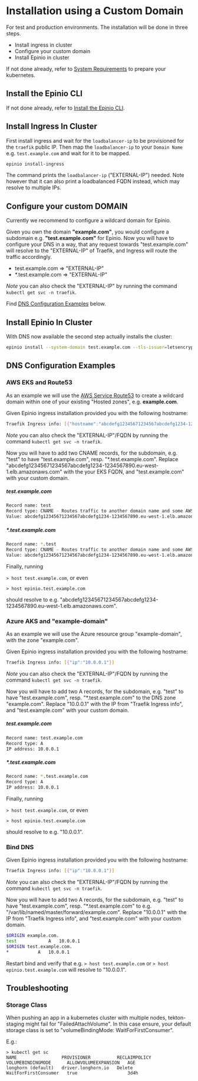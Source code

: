 #  Installation using a Custom Domain

For test and production environments. The installation will be done in three steps.

- Install ingress in cluster
- Configure your custom domain
- Install Epinio in cluster

If not done already, refer to [System Requirements](https://github.com/epinio/epinio#system-requirements) to prepare your kubernetes.

## Install the Epinio CLI

If not done already, refer to [Install the Epinio CLI](./docs/user/tutorials/install_epinio_cli.md).

## Install Ingress In Cluster

First install ingress and wait for the `loadbalancer-ip` to be provisioned for the `traefik` public IP. Then map the `loadbalancer-ip` to your `Domain Name` e.g. `test.example.com` and wait for it to be mapped.

```bash
epinio install-ingress
```

The command prints the `loadbalancer-ip` ("EXTERNAL-IP") needed. Note however that it can also print a loadbalanced FQDN instead, which may resolve to multiple IPs.

## Configure your custom DOMAIN

Currently we recommend to configure a wildcard domain for Epinio.

Given you own the domain **"example.com"**, you would configure a subdomain e.g. **"test.example.com"** for Epinio.
Now you will have to configure your DNS in a way, that any request towards "test.example.com" will resolve to the "EXTERNAL-IP" of Traefik, 
and Ingress will route the traffic accordingly.

- test.example.com => "EXTERNAL-IP"
- \*.test.example.com => "EXTERNAL-IP"

*Note* you can also check the "EXTERNAL-IP" by running the command `kubectl get svc -n traefik`.

Find [DNS Configuration Examples](#dns-configuration-examples) below.

## Install Epinio In Cluster
With DNS now available the second step actually installs the cluster:

```bash
epinio install --system-domain test.example.com --tls-issuer=letsencrypt-production --use-internal-registry-node-port=false
```

## DNS Configuration Examples

### AWS EKS and Route53

As an example we will use the [AWS Service Route53](https://console.aws.amazon.com/route53/v2/home#Dashboard) to create a wildcard domain within one of your existing "Hosted zones", e.g. **example.com**.

Given Epinio ingress installation provided you with the following hostname:

```bash
Traefik Ingress info: [{"hostname":"abcdefg12345671234567abcdefg1234-1234567890.eu-west-1.elb.amazonaws.com"}]
```

*Note* you can also check the "EXTERNAL-IP"/FQDN by running the command `kubectl get svc -n traefik`.

Now you will have to add two CNAME records, for the subdomain, e.g. "test" to have "test.example.com", resp. "\*.test.example.com".
Replace "abcdefg12345671234567abcdefg1234-1234567890.eu-west-1.elb.amazonaws.com" with the your EKS FQDN, and "test.example.com" with your custom domain.

##### test.example.com

```bash
Record name: test
Record type: CNAME - Routes traffic to another domain name and some AWS resources
Value: abcdefg12345671234567abcdefg1234-1234567890.eu-west-1.elb.amazonaws.com
```

##### \*.test.example.com

```bash
Record name: *.test
Record type: CNAME - Routes traffic to another domain name and some AWS resources
Value: abcdefg12345671234567abcdefg1234-1234567890.eu-west-1.elb.amazonaws.com
```

Finally, running 

`> host test.example.com`, or even

`> host epinio.test.example.com`

should resolve to e.g. "abcdefg12345671234567abcdefg1234-1234567890.eu-west-1.elb.amazonaws.com".

### Azure AKS and "example-domain"

As an example we will use the Azure resource group "example-domain", with the zone "example.com".

Given Epinio ingress installation provided you with the following hostname:

```bash
Traefik Ingress info: [{"ip":"10.0.0.1"}]
```

*Note* you can also check the "EXTERNAL-IP"/FQDN by running the command `kubectl get svc -n traefik`.

Now you will have to add two A records, for the subdomain, e.g. "test" to have "test.example.com", resp. "\*.test.example.com" to the DNS zone "example.com".
Replace "10.0.0.1" with the IP from "Traefik Ingress info", and "test.example.com" with your custom domain.

##### test.example.com

```bash
Record name: test.example.com
Record type: A
IP address: 10.0.0.1
```

##### \*.test.example.com

```bash
Record name: *.test.example.com
Record type: A
IP address: 10.0.0.1
```

Finally, running

`> host test.example.com`, or even

`> host epinio.test.example.com`

should resolve to e.g. "10.0.0.1".

### Bind DNS

Given Epinio ingress installation provided you with the following hostname:

```bash
Traefik Ingress info: [{"ip":"10.0.0.1"}]
```

*Note* you can also check the "EXTERNAL-IP"/FQDN by running the command `kubectl get svc -n traefik`.

Now you will have to add two A records, for the subdomain, e.g. "test" to have "test.example.com", resp. "\*.test.example.com" to e.g. "/var/lib/named/master/forward/example.com".
Replace "10.0.0.1" with the IP from "Traefik Ingress info", and "test.example.com" with your custom domain.

```bash
$ORIGIN example.com.
test			A	10.0.0.1
$ORIGIN test.example.com.
*			A	10.0.0.1
```

Restart bind and verify that e.g. `> host test.example.com` or `> host epinio.test.example.com` will resolve to "10.0.0.1".

## Troubleshooting

### Storage Class

When pushing an app in a kubernetes cluster with multiple nodes, tekton-staging might fail for "FailedAttachVolume".
In this case ensure, your default storage class is set to "volumeBindingMode: WaitForFirstConsumer".

E.g.:

```
> kubectl get sc
NAME                 PROVISIONER          RECLAIMPOLICY   VOLUMEBINDINGMODE      ALLOWVOLUMEEXPANSION   AGE
longhorn (default)   driver.longhorn.io   Delete          WaitForFirstConsumer   true                   3d4h
```
